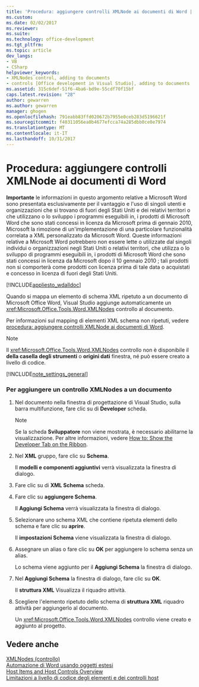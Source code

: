 ```yaml
---
title: 'Procedura: aggiungere controlli XMLNode ai documenti di Word | Documenti Microsoft'
ms.custom: 
ms.date: 02/02/2017
ms.reviewer: 
ms.suite: 
ms.technology: office-development
ms.tgt_pltfrm: 
ms.topic: article
dev_langs:
- VB
- CSharp
helpviewer_keywords:
- XMLNodes control, adding to documents
- controls [Office development in Visual Studio], adding to documents
ms.assetid: 315c6def-51f6-4ba6-bd9e-55cdf70f15bf
caps.latest.revision: "28"
author: gewarren
ms.author: gewarren
manager: ghogen
ms.openlocfilehash: 791eabb83ffd020672b7955e0ceb283d5196621f
ms.sourcegitcommit: f40311056ea0b4677efcca74a285dbb0ce0e7974
ms.translationtype: MT
ms.contentlocale: it-IT
ms.lasthandoff: 10/31/2017
---
```

# <a name="how-to-add-xmlnodes-controls-to-word-documents"></a>Procedura: aggiungere controlli XMLNode ai documenti di Word
  **Importante** le informazioni in questo argomento relative a Microsoft Word sono presentata esclusivamente per il vantaggio e l'uso di singoli utenti e organizzazioni che si trovano di fuori degli Stati Uniti e dei relativi territori o che utilizzano o lo sviluppo i programmi eseguibili in, i prodotti di Microsoft Word che sono stati concessi in licenza da Microsoft prima di gennaio 2010, Microsoft la rimozione di un'implementazione di una particolare funzionalità correlata a XML personalizzato da Microsoft Word. Queste informazioni relative a Microsoft Word potrebbero non essere lette o utilizzate dal singoli individui o organizzazioni negli Stati Uniti o relativi territori, che utilizza o lo sviluppo di programmi eseguibili in, i prodotti di Microsoft Word che sono stati concessi in licenza da Microsoft dopo il 10 gennaio 2010 ; tali prodotti non si comporterà come prodotti con licenza prima di tale data o acquistati e concesso in licenza di fuori degli Stati Uniti.  
  
 [!INCLUDE[appliesto_wdalldoc](../vsto/includes/appliesto-wdalldoc-md.md)]  
  
 Quando si mappa un elemento di schema XML ripetuto a un documento di Microsoft Office Word, Visual Studio aggiunge automaticamente un <xref:Microsoft.Office.Tools.Word.XMLNodes> controllo al documento.  
  
 Per informazioni sul mapping di elementi XML schema non ripetuti, vedere [procedura: aggiungere controlli XMLNode ai documenti di Word](../vsto/how-to-add-xmlnode-controls-to-word-documents.md).  
  
> [!NOTE]  
>  Il <xref:Microsoft.Office.Tools.Word.XMLNodes> controllo non è disponibile il **della casella degli strumenti** o **origini dati** finestra, né può essere creato a livello di codice.  
  
 [!INCLUDE[note_settings_general](../sharepoint/includes/note-settings-general-md.md)]  
  
### <a name="to-add-an-xmlnodes-control-to-a-document"></a>Per aggiungere un controllo XMLNodes a un documento  
  
1.  Nel documento nella finestra di progettazione di Visual Studio, sulla barra multifunzione, fare clic su di **Developer** scheda.  
  
    > [!NOTE]  
    >  Se la scheda **Sviluppatore** non viene mostrata, è necessario abilitarne la visualizzazione. Per altre informazioni, vedere [How to: Show the Developer Tab on the Ribbon](../vsto/how-to-show-the-developer-tab-on-the-ribbon.md).  
  
2.  Nel **XML** gruppo, fare clic su **Schema**.  
  
     Il **modelli e componenti aggiuntivi** verrà visualizzata la finestra di dialogo.  
  
3.  Fare clic su di **XML Schema** scheda.  
  
4.  Fare clic su **aggiungere Schema**.  
  
     Il **Aggiungi Schema** verrà visualizzata la finestra di dialogo.  
  
5.  Selezionare uno schema XML che contiene ripetuta elementi dello schema e fare clic su **aprire**.  
  
     Il **impostazioni Schema** viene visualizzata la finestra di dialogo.  
  
6.  Assegnare un alias o fare clic su **OK** per aggiungere lo schema senza un alias.  
  
     Lo schema viene aggiunto per il **Aggiungi Schema** la finestra di dialogo.  
  
7.  Nel **Aggiungi Schema** la finestra di dialogo, fare clic su **OK**.  
  
     Il **struttura XML** Visualizza il riquadro attività.  
  
8.  Scegliere l'elemento ripetuto dello schema di **struttura XML** riquadro attività per aggiungerlo al documento.  
  
     Un <xref:Microsoft.Office.Tools.Word.XMLNodes> controllo viene creato e aggiunto al progetto.  
  
## <a name="see-also"></a>Vedere anche  
 [XMLNodes (controllo)](../vsto/xmlnodes-control.md)   
 [Automazione di Word usando oggetti estesi](../vsto/automating-word-by-using-extended-objects.md)   
 [Host Items and Host Controls Overview](../vsto/host-items-and-host-controls-overview.md)   
 [Limitazioni a livello di codice degli elementi e dei controlli host](../vsto/programmatic-limitations-of-host-items-and-host-controls.md)  
  
  
